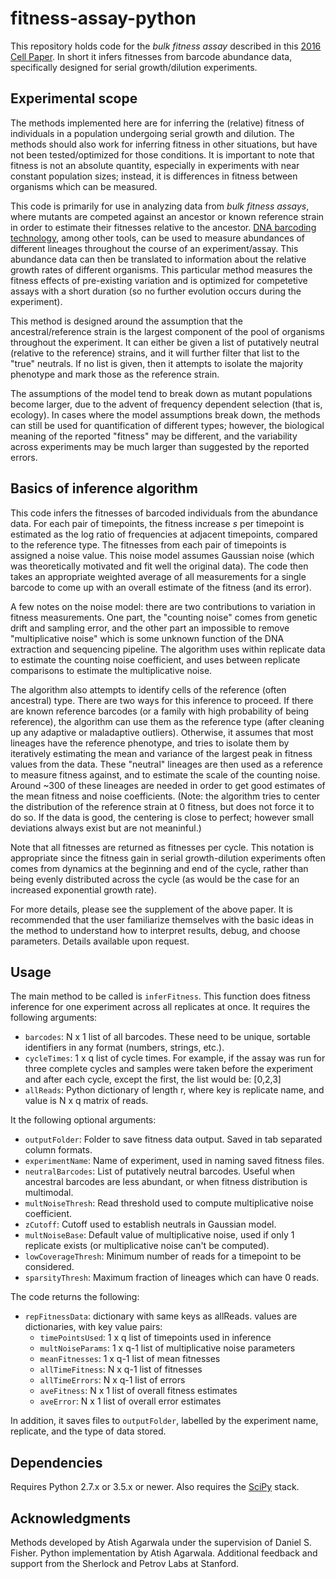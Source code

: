 # fitness-assay-python

This repository holds code for the _bulk fitness assay_ described in this 
[2016 Cell Paper](http://dx.doi.org/10.1016/j.cell.2016.08.002). In short it infers fitnesses from barcode abundance data, 
specifically designed for serial growth/dilution experiments.

## Experimental scope

The methods implemented here are for inferring the (relative) fitness of 
individuals in a population undergoing serial growth and 
dilution. The methods should also work for inferring fitness in other situations, but have not been tested/optimized for
those conditions. It is important to note that fitness is not an absolute quantity, especially in experiments with
near constant population sizes; instead, it is differences in fitness between organisms which can be measured.

This code is primarily for use in analyzing data from _bulk fitness assays_, where mutants are competed against an
ancestor or known reference strain in order to estimate their fitnesses relative to the ancestor. 
[DNA barcoding technology](http://www.nature.com/nature/journal/v519/n7542/abs/nature14279.html), among other tools,
can be used to measure abundances of different lineages throughout the course of an experiment/assay. This abundance
data can then be translated to information about the relative growth rates of different organisms. This particular
method measures the fitness effects of pre-existing variation and is optimized for competetive assays with
a short duration (so no further evolution occurs during the experiment).

This method is designed around the assumption that
the ancestral/reference strain is the largest component of the pool of organisms throughout
the experiment. It can either be given a list of putatively neutral (relative to the reference) strains, and it will
further filter that list to the "true" neutrals. If no list is given, then it attempts to isolate the majority phenotype
and mark those as the reference strain.

The assumptions of the model tend to break down as mutant populations become larger, due to the advent
of frequency dependent selection (that is, ecology). In cases where the model assumptions break down, the methods can still
be used for quantification of different types; however, the biological meaning of the reported "fitness" may be different,
and the variability across experiments may be much larger than suggested by the reported errors.

## Basics of inference algorithm

This code infers the fitnesses of barcoded individuals from the abundance data. For each pair of timepoints, the fitness
increase _s_ per timepoint is estimated as the log ratio of frequencies at adjacent timepoints, compared
to the reference type. The fitnesses from each
pair of timepoints is assigned a noise value. This noise model assumes Gaussian noise (which was theoretically
motivated and fit well the original data). The code then takes an appropriate weighted average of all measurements
for a single barcode to come up with an overall estimate of the fitness (and its error).

A few notes on the noise model: there are two contributions to variation in fitness measurements.
One part, the "counting noise" comes from genetic drift and sampling error, and the
other part an impossible to remove "multiplicative noise" which is some unknown function of the DNA extraction
and sequencing
pipeline. The algorithm uses within replicate data to estimate the counting noise coefficient, and uses
between replicate comparisons to estimate the multiplicative noise.

The algorithm also attempts to identify cells of the reference (often ancestral) type. There are two ways for
this inference to proceed. If there are known reference barcodes (or a family with high probability of being reference),
the algorithm can use them as the reference type (after cleaning up any adaptive or maladaptive outliers). Otherwise, it 
assumes that most lineages have the reference phenotype, and tries to isolate them by iteratively estimating the
mean and variance of the largest peak in fitness values from the data. These "neutral" lineages are then used
as a reference to measure fitness against, and to estimate the scale of the counting noise. Around
~300 of these lineages are needed in order to get good estimates of the mean fitness and noise coefficients.
(Note: the algorithm tries to center the distribution of the reference strain at 0 fitness, but does not force
it to do so. If the data is good, the centering is close to perfect; however small deviations always exist but are
not meaninful.)

Note that all fitnesses are returned as fitnesses per cycle. This notation is appropriate since the fitness gain
in serial
growth-dilution experiments often comes from dynamics at the beginning and end of the cycle, rather than being
evenly distributed across the cycle (as would be the case for an increased exponential growth rate).

For more details, please see the supplement of the above paper. It is recommended that the user familiarize themselves
with the basic ideas in the method to understand how to interpret results, debug, and choose
parameters. Details available upon request.

## Usage

The main method to be called is `inferFitness`. This function does fitness inference for one experiment across
all replicates at once. It requires the following arguments:

* `barcodes`: N x 1 list of all barcodes. These need to be unique, sortable identifiers in any format (numbers, strings, etc.).
* `cycleTimes`: 1 x q list of cycle times. For example, if the assay was run for three complete cycles and samples were taken before the experiment and after each cycle, except the first, the list would be: [0,2,3]
* `allReads`: Python dictionary of length r, where key is replicate name, and value is N x q matrix of reads.

It the following optional arguments:

* `outputFolder`: Folder to save fitness data output. Saved in tab separated column formats.
* `experimentName`: Name of experiment, used in naming saved fitness files.
* `neutralBarcodes`: List of putatively neutral barcodes. Useful when ancestral barcodes are less abundant, or when fitness distribution is multimodal.
* `multNoiseThresh`: Read threshold used to compute multiplicative noise coefficient.
* `zCutoff`: Cutoff used to establish neutrals in Gaussian model.
* `multNoiseBase`: Default value of multiplicative noise, used if only 1 replicate exists (or multiplicative noise can't be computed).
* `lowCoverageThresh`: Minimum number of reads for a timepoint to be considered.
* `sparsityThresh`: Maximum fraction of lineages which can have 0 reads.

The code returns the following:
* `repFitnessData`: dictionary with same keys as allReads. values are dictionaries, with key value pairs:
  * `timePointsUsed`: 1 x q list of timepoints used in inference
  * `multNoiseParams`: 1 x q-1 list of multiplicative noise parameters
  * `meanFitnesses`: 1 x q-1 list of mean fitnesses
  * `allTimeFitness`: N x q-1 list of fitnesses
  * `allTimeErrors`: N x q-1 list of errors
  * `aveFitness`: N x 1 list of overall fitness estimates
  * `aveError`: N x 1 list of overall error estimates

In addition, it saves files to `outputFolder`, labelled by the experiment name, replicate, and the type of data stored.

## Dependencies

Requires Python 2.7.x or 3.5.x or newer. Also requires the [SciPy](https://www.scipy.org/) stack.

## Acknowledgments

Methods developed by Atish Agarwala under the supervision of Daniel S. Fisher. Python implementation by Atish Agarwala.
Additional feedback and support from the Sherlock and Petrov Labs at Stanford.

